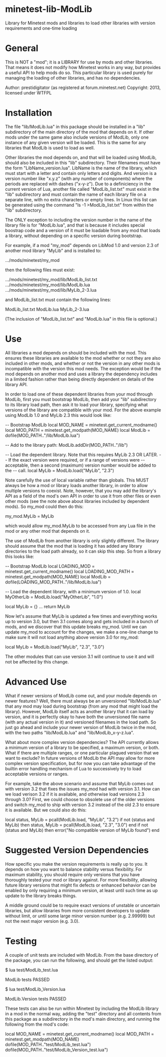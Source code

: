 minetest-lib-ModLib
===================

Library for Minetest mods and libraries to load other libraries with version
requirements and one-time loading

General
=======

This is NOT a "mod"; it is a LIBRARY for use by mods and other libraries.  That
means it does not modify how Minetest works in any way, but provides a useful
API to help mods do so.  This particular library is used purely for managing
the loading of other libraries, and has no dependencies.

Author: prestidigitator (as registered at forum.minetest.net)
Copyright: 2013, licensed under WTFPL

Installation
============

The file "lib/ModLib.lua" in this package should be installed in a "lib"
subdirectory of the main directory of the mod that depends on it.  If other
mods under the same game also include versions of ModLib, only one instance of
any given version will be loaded.  This is the same for any libraries that
ModLib is used to load as well.

Other libraries the mod depends on, and that will be loaded using ModLib,
should also be included in this "lib" subdirectory.  Their filenames must have
the form "LibName_version.lua". LibName is the name of the library, which must
start with a letter and contain only letters and digits.  And version is a
version number like "x.y.z" (with any number of components) where the periods
are replaced with dashes ("x-y-z").  Due to a definiciency in the current
version of Lua, another file called "ModLib_list.txt" must exist in the "lib"
subdirectory and must contain the name of each library file on a separate line,
with no extra characters or empty lines.  In Linux this list can be generated
using the command "ls -1 >ModLib_list.txt" from within the "lib" subdirectory.

The ONLY exception to including the version number in the name of the library
file is for "ModLib.lua", and that is because it includes special boostrap code
and a version of it must be loadable from any mod that loads a library, without
depending on a specific version during bootstrap.

For example, if a mod "my_mod" depends on LibMod 1.0 and version 2.3 of another
mod library "MyLib" and is installed to:

   .../mods/minetest/my_mod

then the following files must exist:

   .../mods/minetest/my_mod/lib/ModLib_list.txt
   .../mods/minetest/my_mod/lib/ModLib.lua
   .../mods/minetest/my_mod/lib/MyLib_2-3.lua

and ModLib_list.txt must contain the following lines:

   ModLib_list.txt
   ModLib.lua
   MyLib_2-3.lua

(The inclusion of "ModLib_list.txt" and "ModLib.lua" in this file is optional.)

Use
===

All libraries a mod depends on should be included with the mod.  This ensures
these libraries are available to the mod whether or not they are also included
in other mods, and whether or not the version in any other mods is incompatible
with the version this mod needs.  The exception would be if the mod depends on
another mod and uses a library the dependency includes in a limited fashion
rather than being directly dependent on details of the library API.

In order to load one of these dependent libraries from your mod through ModLib,
first you must bootstrap ModLib, then add your "lib" subdirectory to its
library load path, then ask it to load your library, specifying what versions
of the library are compatible with your mod.  For the above example using
ModLib 1.0 and MyLib 2.3 this would look like:

   -- Bootstrap ModLib
   local MOD_NAME = minetest.get_current_modname()
   local MOD_PATH = minetest.get_modpath(MOD_NAME)
   local ModLib = dofile(MOD_PATH.."/lib/ModLib.lua")

   -- Add to the library path:
   ModLib.addDir(MOD_PATH.."/lib")

   -- Load the dependent library.  Note that this requires MyLib 2.3 OR LATER.
   -- If the exact version were required, or if a range of versions were
   -- acceptable, then a second (maximum) version number would be added to the
   -- call.
   local MyLib = ModLib.load("MyLib", "2.3")

Note carefully the use of local variable rather than globals.  This MUST always
be how a mod or library loads another library, in order to allow multiple
versions to coexist.  Note, however, that you may add the library's API as a
field of the mod's own API in order to use it from other files or even other
mods (see the note above about libraries included by dependent mods).  So
my_mod could then do this:

   my_mod.MyLib = MyLib

which would allow my_mod.MyLib to be accessed from any Lua file in the mod or
any other mod that depends on it.

The use of ModLib from another library is only slightly different.  The library
should assume that the mod that is loading it has added any library directories
to the load path already, so it can skip this step.  So from a library this
looks like:

   -- Bootstrap ModLib
   local LOADING_MOD = minetest.get_current_modname()
   local LOADING_MOD_PATH = minetest.get_modpath(MOD_NAME)
   local ModLib = dofile(LOADING_MOD_PATH.."/lib/ModLib.lua")

   -- Load the dependent library, with a minimum version of 1.0.
   local MyOtherLib = ModLib.load("MyOtherLib", "1.0")

   local MyLib = {}
   ...
   return MyLib

Now let's assume that MyLib is updated a few times and everything works up to
version 3.0, but then 3.1 comes along and gets included in a bunch of mods, and
we discover that this update breaks my_mod.  Until we can update my_mod to
account for the changes, we make a one-line change to make sure it will not
load anything above version 3.0 for my_mod:

   local MyLib = ModLib.load("MyLib", "2.3", "3.0")

The other modules that can use version 3.1 will continue to use it and will not
be affected by this change.

Advanced Use
============

What if newer versions of ModLib come out, and your module depends on newer
features?  Well, there must always be an unversioned "lib/ModLib.lua" that any
mod may load during bootstrap (from any mod that might load the library).
However, ModLib itself acts as another library that it can load by version, and
it is perfectly okay to have both the unversioned file name (with any actual
version in it) and versioned filenames in the load path.  So just go ahead and
include your newer version of ModLib twice in the mod, with the two paths
"lib/ModLib.lua" and "lib/ModLib_x-y-z.lua".

What about more complex version dependencies?  The API currently allows a
minimum version of a library to be specified, a maximum version, or both.  What
if there are multiple ranges, or one particular plagued version that we want to
exclude?  In future versions of ModLib the API may allow for more complex
version specification, but for now you can take advantage of the builtin error
handling mechanism of Lua to successively try to load acceptable versions or
ranges.

For example, take the above scenario and assume that MyLib comes out with
version 3.2 that fixes the issues my_mod had with version 3.1.  How can we load
verison 3.2 if it is available, and otherwise load versions 2.3 through 3.0?
First, we could choose to obsolete use of the older versions and switch my_mod
to ship with version 3.2 instead of the old 2.3 to ensure it is available.  But
we could also do this:

   local status, MyLib = pcall(ModLib.load, "MyLib", "3.2")
   if not (status and MyLib) then
      status, MyLib = pcall(ModLib.load, "2.3", "3.0")
   end
   if not (status and MyLib) then
      error("No compatible version of MyLib found")
   end

Suggested Version Dependencies
==============================

How specific you make the version requirements is really up to you.  It depends
on how you want to balance stability versus flexibility.  For maximum
stability, you should require only versions that you have thoroughly tested
your mod or library against.  For more flexibility, allowing future library
versions that might fix defects or enhanced behavior can be enabled by only
requiring a minimum version, at least until such time as up update to the
library breaks things.

A middle ground could be to require exact versions of unstable or uncertain
libraries, but allow libraries from more consistent developers to update
without limit, or until some large minor version number (e.g. 2.99999) but not
the next major version (e.g. 3.0).

Testing
=======

A couple of unit tests are included with ModLib.  From the base directory of
the package, you can run the following, and should get the listed output:

   $ lua test/ModLib_test.lua

   ModLib tests PASSED

   $ lua test/ModLib_Version.lua

   ModLib.Version tests PASSED

These tests can also be run within Minetest by including the ModLib library in
a mod in the normal way, adding the "test" directory and all contents from this
package as a subdirectory in the mod's main directory, and running the
following from the mod's code:

   local MOD_NAME = minetest.get_current_modname()
   local MOD_PATH = minetest.get_modpath(MOD_NAME)
   dofile(MOD_PATH.."test/ModLib_test.lua")
   dofile(MOD_PATH.."test/ModLib_Version_test.lua")

